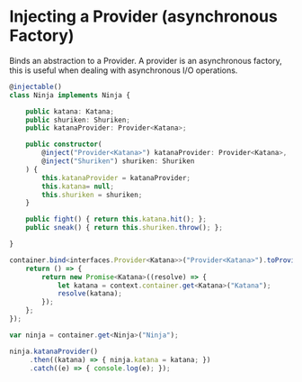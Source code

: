 # Injecting a Provider (asynchronous Factory)

Binds an abstraction to a Provider. A provider is an asynchronous factory, this is useful when dealing with asynchronous  I/O operations.

```ts
@injectable()
class Ninja implements Ninja {

    public katana: Katana;
    public shuriken: Shuriken;
    public katanaProvider: Provider<Katana>;

    public constructor(
	    @inject("Provider<Katana>") katanaProvider: Provider<Katana>, 
	    @inject("Shuriken") shuriken: Shuriken
    ) {
        this.katanaProvider = katanaProvider;
        this.katana= null;
        this.shuriken = shuriken;
    }

    public fight() { return this.katana.hit(); };
    public sneak() { return this.shuriken.throw(); };

}
```

```ts
container.bind<interfaces.Provider<Katana>>("Provider<Katana>").toProvider<Katana>((context) => {
    return () => {
        return new Promise<Katana>((resolve) => {
            let katana = context.container.get<Katana>("Katana");
            resolve(katana);
        });
    };
});

var ninja = container.get<Ninja>("Ninja");

ninja.katanaProvider()
     .then((katana) => { ninja.katana = katana; })
     .catch((e) => { console.log(e); });
```
